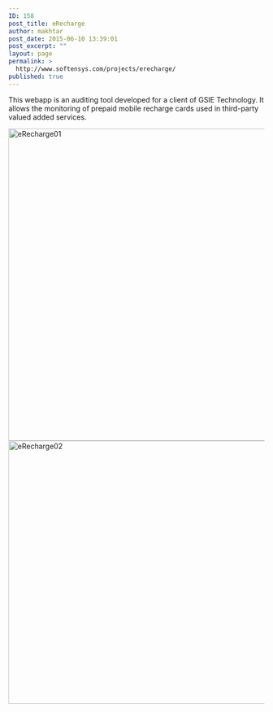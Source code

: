 ```yaml
---
ID: 158
post_title: eRecharge
author: makhtar
post_date: 2015-06-10 13:39:01
post_excerpt: ""
layout: page
permalink: >
  http://www.softensys.com/projects/erecharge/
published: true
---
```

This webapp is an auditing tool developed for a client of GSIE Technology. It allows the monitoring of prepaid mobile recharge cards used in third-party valued added services.

<a href="http://www.softensys.com/wp-content/uploads/2015/06/eRecharge011.png"><img class="aligncenter wp-image-159 size-full" src="http://www.softensys.com/wp-content/uploads/2015/06/eRecharge011.png" alt="eRecharge01" width="1006" height="614" /></a> <a href="http://www.softensys.com/wp-content/uploads/2015/06/eRecharge021.png"><img class="aligncenter wp-image-160 size-full" src="http://www.softensys.com/wp-content/uploads/2015/06/eRecharge021.png" alt="eRecharge02" width="1012" height="517" /></a>

&nbsp;